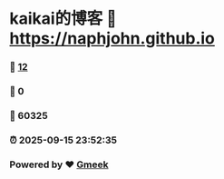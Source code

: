 # kaikai的博客 :link: https://naphjohn.github.io 
### :page_facing_up: [12](https://naphjohn.github.io/tag.html) 
### :speech_balloon: 0 
### :hibiscus: 60325 
### :alarm_clock: 2025-09-15 23:52:35 
### Powered by :heart: [Gmeek](https://github.com/Meekdai/Gmeek)
